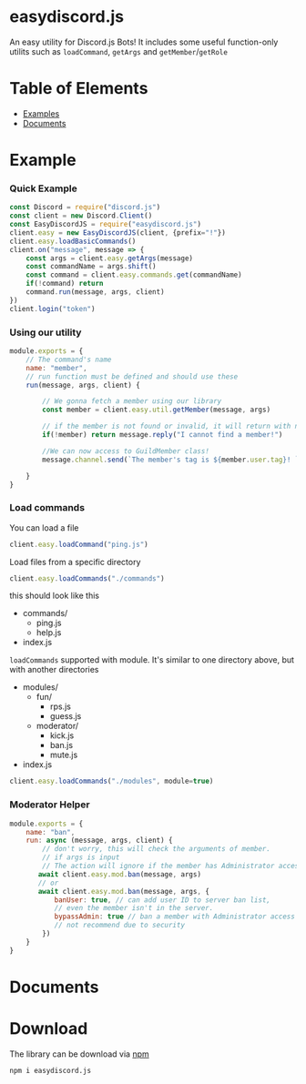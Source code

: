 # easydiscord.js
An easy utility for Discord.js Bots! It includes some useful function-only utilits such as `loadCommand`, `getArgs` and `getMember`/`getRole`
# Table of Elements
* [Examples](#example)
* [Documents](#documents)
# Example
### Quick Example
```js
const Discord = require("discord.js")
const client = new Discord.Client()
const EasyDiscordJS = require("easydiscord.js")
client.easy = new EasyDiscordJS(client, {prefix="!"})
client.easy.loadBasicCommands()
client.on("message", message => {
    const args = client.easy.getArgs(message)
    const commandName = args.shift()
    const command = client.easy.commands.get(commandName)
    if(!command) return 
    command.run(message, args, client)
})
client.login("token")
```

### Using our utility
```js
module.exports = {
    // The command's name
    name: "member",
    // run function must be defined and should use these
    run(message, args, client) {

        // We gonna fetch a member using our library
        const member = client.easy.util.getMember(message, args)

        // if the member is not found or invalid, it will return with null
        if(!member) return message.reply("I cannot find a member!")

        //We can now access to GuildMember class!
        message.channel.send(`The member's tag is ${member.user.tag}! `)

    }
}
```

### Load commands
You can load a file 
```js
client.easy.loadCommand("ping.js")
```
Load files from a specific directory
```js
client.easy.loadCommands("./commands")
```
this should look like this<br>
* commands/
   * ping.js
   * help.js
* index.js

`loadCommands` supported with module. It's similar to one directory above, but with another directories
* modules/
   * fun/
        * rps.js
        * guess.js
    * moderator/
        * kick.js
        * ban.js
        * mute.js
* index.js
```js
client.easy.loadCommands("./modules", module=true)
```
### Moderator Helper
```js
module.exports = {
    name: "ban",
    run: async (message, args, client) {
        // don't worry, this will check the arguments of member. 
        // if args is input
        // The action will ignore if the member has Administrator access
       await client.easy.mod.ban(message, args)
       // or 
       await client.easy.mod.ban(message, args, {
           banUser: true, // can add user ID to server ban list,
           // even the member isn't in the server.
           bypassAdmin: true // ban a member with Administrator access
           // not recommend due to security
        })
    }
}
```
# Documents

# Download
The library can be download via [npm](https://www.npmjs.com)
```
npm i easydiscord.js
```

